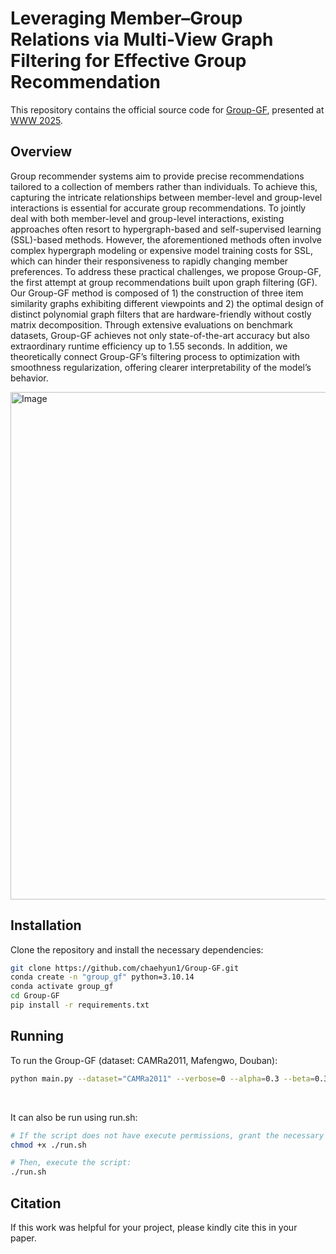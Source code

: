 # Leveraging Member–Group Relations via Multi-View Graph Filtering for Effective Group Recommendation

This repository contains the official source code for [Group-GF](url), presented at <ins>WWW 2025</ins>.  

## Overview  
Group recommender systems aim to provide precise recommendations tailored to a collection of members rather than individuals. To achieve this, capturing the intricate relationships between member-level and group-level interactions is essential for accurate group recommendations. To jointly deal with both member-level and group-level interactions, existing approaches often resort to hypergraph-based and self-supervised learning (SSL)-based methods. However, the aforementioned methods often involve complex hypergraph modeling or expensive model training costs for SSL, which can hinder their responsiveness to rapidly changing member preferences. To address these practical challenges, we propose Group-GF, the first attempt at group recommendations built upon graph filtering (GF). Our Group-GF method is composed of 1) the construction of three item similarity graphs exhibiting different viewpoints and 2) the optimal design of distinct polynomial graph filters that are hardware-friendly without costly matrix decomposition. Through extensive evaluations on benchmark datasets, Group-GF achieves not only state-of-the-art accuracy but also extraordinary runtime efficiency up to 1.55 seconds. In addition, we theoretically connect Group-GF’s filtering process to optimization with smoothness regularization, offering clearer interpretability of the model’s behavior.

<img width="812" alt="Image" src="https://github.com/user-attachments/assets/496eabf3-c759-4d1e-9f62-fe833204d46d" />    


## Installation  
Clone the repository and install the necessary dependencies:
```bash
git clone https://github.com/chaehyun1/Group-GF.git
conda create -n "group_gf" python=3.10.14
conda activate group_gf
cd Group-GF
pip install -r requirements.txt
```

## Running
To run the Group-GF (dataset: CAMRa2011, Mafengwo, Douban):
```bash
python main.py --dataset="CAMRa2011" --verbose=0 --alpha=0.3 --beta=0.3 --power=0.9 --user_filter=1 --group_filter=2 --uni_filter=3 --top_k=10
```  

<br>

It can also be run using run.sh:
```bash
# If the script does not have execute permissions, grant the necessary permissions first:
chmod +x ./run.sh

# Then, execute the script:
./run.sh
```

## Citation
If this work was helpful for your project, please kindly cite this in your paper.

